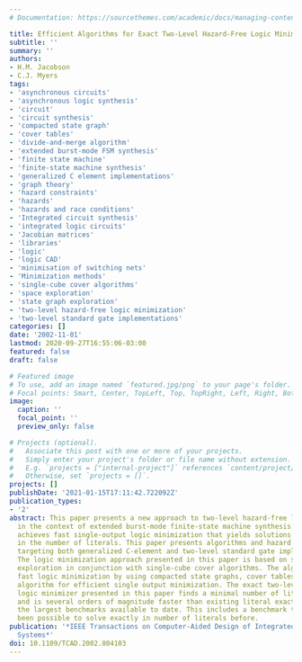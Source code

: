 ```yaml
---
# Documentation: https://sourcethemes.com/academic/docs/managing-content/

title: Efficient Algorithms for Exact Two-Level Hazard-Free Logic Minimization
subtitle: ''
summary: ''
authors:
- H.M. Jacobson
- C.J. Myers
tags:
- 'asynchronous circuits'
- 'asynchronous logic synthesis'
- 'circuit'
- 'circuit synthesis'
- 'compacted state graph'
- 'cover tables'
- 'divide-and-merge algorithm'
- 'extended burst-mode FSM synthesis'
- 'finite state machine'
- 'finite-state machine synthesis'
- 'generalized C element implementations'
- 'graph theory'
- 'hazard constraints'
- 'hazards'
- 'hazards and race conditions'
- 'Integrated circuit synthesis'
- 'integrated logic circuits'
- 'Jacobian matrices'
- 'libraries'
- 'logic'
- 'logic CAD'
- 'minimisation of switching nets'
- 'Minimization methods'
- 'single-cube cover algorithms'
- 'space exploration'
- 'state graph exploration'
- 'two-level hazard-free logic minimization'
- 'two-level standard gate implementations'
categories: []
date: '2002-11-01'
lastmod: 2020-09-27T16:55:06-03:00
featured: false
draft: false

# Featured image
# To use, add an image named `featured.jpg/png` to your page's folder.
# Focal points: Smart, Center, TopLeft, Top, TopRight, Left, Right, BottomLeft, Bottom, BottomRight.
image:
  caption: ''
  focal_point: ''
  preview_only: false

# Projects (optional).
#   Associate this post with one or more of your projects.
#   Simply enter your project's folder or file name without extension.
#   E.g. `projects = ["internal-project"]` references `content/project/deep-learning/index.md`.
#   Otherwise, set `projects = []`.
projects: []
publishDate: '2021-01-15T17:11:42.722092Z'
publication_types:
- '2'
abstract: This paper presents a new approach to two-level hazard-free logic minimization
  in the context of extended burst-mode finite-state machine synthesis. The approach
  achieves fast single-output logic minimization that yields solutions that are exact
  in the number of literals. This paper presents algorithms and hazard constraints
  targeting both generalized C-element and two-level standard gate implementations.
  The logic minimization approach presented in this paper is based on state graph
  exploration in conjunction with single-cube cover algorithms. The algorithm achieves
  fast logic minimization by using compacted state graphs, cover tables, and a divide-and-merge
  algorithm for efficient single output minimization. The exact two-level hazard-free
  logic minimizer presented in this paper finds a minimal number of literal solutions
  and is several orders of magnitude faster than existing literal exact methods for
  the largest benchmarks available to date. This includes a benchmark that has never
  been possible to solve exactly in number of literals before.
publication: '*IEEE Transactions on Computer-Aided Design of Integrated Circuits and
  Systems*'
doi: 10.1109/TCAD.2002.804103
---
```


